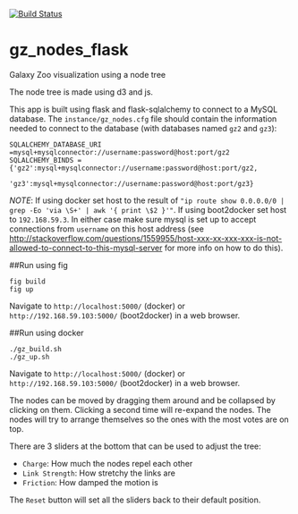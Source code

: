 [![Build Status](http://img.shields.io/badge/Built%20at-%23dotastro-blue.svg?style=flat)](http://dotastronomy.com/six/)

gz_nodes_flask
============

Galaxy Zoo visualization using a node tree

The node tree is made using d3 and js.

This app is built using flask and flask-sqlalchemy to connect to a
MySQL database. The `instance/gz_nodes.cfg` file should contain the
information needed to connect to the database (with databases named `gz2` and `gz3`):

```
SQLALCHEMY_DATABASE_URI =mysql+mysqlconnector://username:password@host:port/gz2
SQLALCHEMY_BINDS ={'gz2':mysql+mysqlconnector://username:password@host:port/gz2,
                                     'gz3':mysql+mysqlconnector://username:password@host:port/gz3}
```

*NOTE*: If using docker set host to the result of `"ip route
 show 0.0.0.0/0 | grep -Eo 'via \S+' | awk '{ print \$2 }'"`. If using
 boot2docker set host to `192.168.59.3`. In either case make sure
 mysql is set up to accept connections from `username` on this host
 address (see
 http://stackoverflow.com/questions/1559955/host-xxx-xx-xxx-xxx-is-not-allowed-to-connect-to-this-mysql-server
 for more info on how to do this).

##Run using fig
```
fig build
fig up
```
Navigate to `http://localhost:5000/` (docker) or
`http://192.168.59.103:5000/` (boot2docker) in a web browser.


##Run using docker
```
./gz_build.sh
./gz_up.sh
```
Navigate to `http://localhost:5000/` (docker) or
`http://192.168.59.103:5000/` (boot2docker) in a web browser.

The nodes can be moved by dragging them around and be collapsed by
clicking on them. Clicking a second time will re-expand the nodes.
The nodes will try to arrange themselves so the ones with the most votes
are on top.

There are 3 sliders at the bottom that can be used to adjust the tree:
+ `Charge`: How much the nodes repel each other
+ `Link Strength`: How stretchy the links are
+ `Friction`: How damped the motion is

The `Reset` button will set all the sliders back to their default position.
